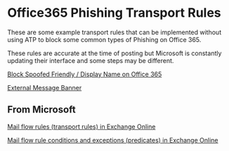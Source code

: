 # Office365 Phishing Transport Rules

These are some example transport rules that can be implemented without using ATP to block some common types of Phishing on Office 365.

These rules are accurate at the time of posting but Microsoft is constantly updating their interface and some steps may be different. 

[Block Spoofed Friendly / Display Name on Office 365](https://github.com/duocircle/Office365-Phishing-Rules/blob/master/friendly-from.md)

[External Message Banner](https://github.com/duocircle/Office365-Phishing-Rules/blob/master/external-message-banner.md)

## From Microsoft

[Mail flow rules (transport rules) in Exchange Online](https://docs.microsoft.com/en-us/exchange/security-and-compliance/mail-flow-rules/mail-flow-rules)

[Mail flow rule conditions and exceptions (predicates) in Exchange Online](https://docs.microsoft.com/en-us/exchange/security-and-compliance/mail-flow-rules/conditions-and-exceptions)